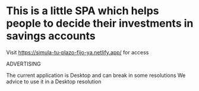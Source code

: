 # This is a little SPA which helps people to decide their investments in savings accounts

Visit https://simula-tu-plazo-fijo-ya.netlify.app/ for access

ADVERTISING

The current application is Desktop and can break in some resolutions
We advice to use it in a Desktop resolution